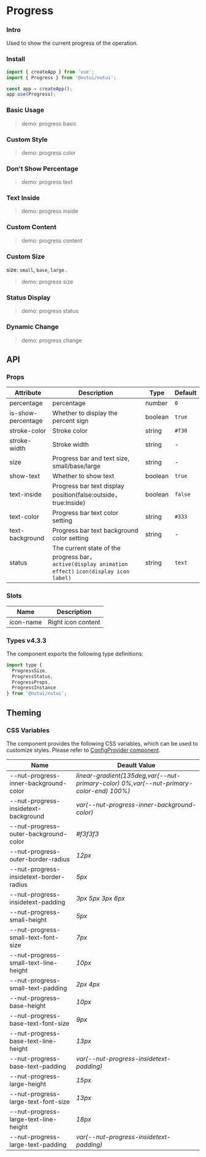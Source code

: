# Progress

### Intro

Used to show the current progress of the operation.

### Install

```js
import { createApp } from 'vue';
import { Progress } from '@nutui/nutui';

const app = createApp();
app.use(Progress);
```

### Basic Usage

> demo: progress basic

### Custom Style

> demo: progress color

### Don't Show Percentage

> demo: progress text

### Text Inside

> demo: progress inside

### Custom Content

> demo: progress content

### Custom Size

size: `small`, `base`, `large` .

> demo: progress size

### Status Display

> demo: progress status

### Dynamic Change

> demo: progress change

## API

### Props

| Attribute | Description | Type | Default |
| --- | --- | --- | --- |
| percentage | percentage | number | `0` |
| is-show-percentage | Whether to display the percent sign | boolean | `true` |
| stroke-color | Stroke color | string | `#f30` |
| stroke-width | Stroke width | string | - |
| size | Progress bar and text size, small/base/large | string | - |
| show-text | Whether to show text | boolean | `true` |
| text-inside | Progress bar text display position(false:outside，true:Inside) | boolean | `false` |
| text-color | Progress bar text color setting | string | `#333` |
| text-background | Progress bar text background color setting | string | - |
| status | The current state of the progress bar，`active(display animation effect)` `icon(display icon label)` | string | `text` |

### Slots

| Name | Description |
| --- | --- |
| icon-name | Right icon content |

### Types v4.3.3

The component exports the following type definitions:

```js
import type {
  ProgressSize,
  ProgressStatus,
  ProgressProps,
  ProgressInstance
} from '@nutui/nutui';
```

## Theming

### CSS Variables

The component provides the following CSS variables, which can be used to customize styles. Please refer to [ConfigProvider component](#/en-US/component/configprovider).

| Name | Deault Value |
| --- | --- |
| --nut-progress-inner-background-color | _linear-gradient(135deg,var(--nut-primary-color) 0%,var(--nut-primary-color-end) 100%)_ |
| --nut-progress-insidetext-background | _var(--nut-progress-inner-background-color)_ |
| --nut-progress-outer-background-color | _#f3f3f3_ |
| --nut-progress-outer-border-radius | _12px_ |
| --nut-progress-insidetext-border-radius | _5px_ |
| --nut-progress-insidetext-padding | _3px 5px 3px 6px_ |
| --nut-progress-small-height | _5px_ |
| --nut-progress-small-text-font-size | _7px_ |
| --nut-progress-small-text-line-height | _10px_ |
| --nut-progress-small-text-padding | _2px 4px_ |
| --nut-progress-base-height | _10px_ |
| --nut-progress-base-text-font-size | _9px_ |
| --nut-progress-base-text-line-height | _13px_ |
| --nut-progress-base-text-padding | _var(--nut-progress-insidetext-padding)_ |
| --nut-progress-large-height | _15px_ |
| --nut-progress-large-text-font-size | _13px_ |
| --nut-progress-large-text-line-height | _18px_ |
| --nut-progress-large-text-padding | _var(--nut-progress-insidetext-padding)_ |
